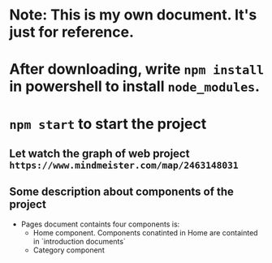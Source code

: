# Note: This is my own document. It's just for reference.

# After downloading, write `npm install` in powershell to install `node_modules`.
# `npm start` to start the project

## Let watch the graph of web project `https://www.mindmeister.com/map/2463148031`


## Some description about components of the project
- Pages document containts four components is:
  <ul>
  <li>Home component. Components conatinted in Home are containted in `introduction documents` </li>
  <li>Category component</li>
  </ul> 
